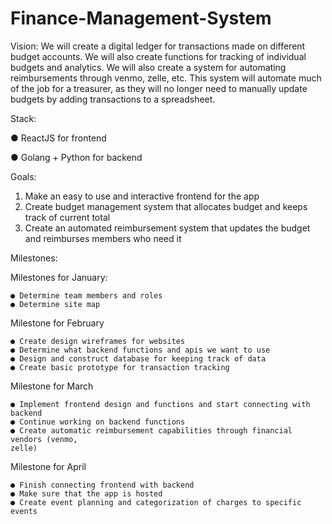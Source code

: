 # Finance-Management-System
Vision:
We will create a digital ledger for transactions made on different budget accounts. We will also
create functions for tracking of individual budgets and analytics. We will also create a system for
automating reimbursements through venmo, zelle, etc. This system will automate much of the
job for a treasurer, as they will no longer need to manually update budgets by adding
transactions to a spreadsheet.

Stack:

  ● ReactJS for frontend
  
  ● Golang + Python for backend

Goals:
  1. Make an easy to use and interactive frontend for the app
  2. Create budget management system that allocates budget and keeps track of current
  total
  3. Create an automated reimbursement system that updates the budget and reimburses
  members who need it

Milestones:

  Milestones for January:
  
    ● Determine team members and roles
    ● Determine site map
 
  Milestone for February
  
    ● Create design wireframes for websites
    ● Determine what backend functions and apis we want to use
    ● Design and construct database for keeping track of data
    ● Create basic prototype for transaction tracking
  
  Milestone for March
  
    ● Implement frontend design and functions and start connecting with backend
    ● Continue working on backend functions
    ● Create automatic reimbursement capabilities through financial vendors (venmo,
    zelle)
  Milestone for April
   
    ● Finish connecting frontend with backend
    ● Make sure that the app is hosted
    ● Create event planning and categorization of charges to specific events
